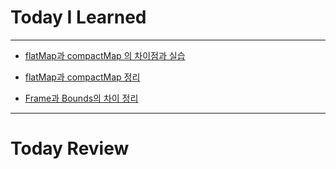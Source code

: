 # Today I Learned

---

- [flatMap과 compactMap 의 차이점과 실습](https://github.com/VincentGeranium/Swift-Study/tree/master/flatmap.playground)

- [flatMap과 compactMap 정리](https://vincentgeranium.github.io/swift,/ios/2019/08/15/flatMap-and-compactMap.html)

- [Frame과 Bounds의 차이 정리]()

---

# Today Review
